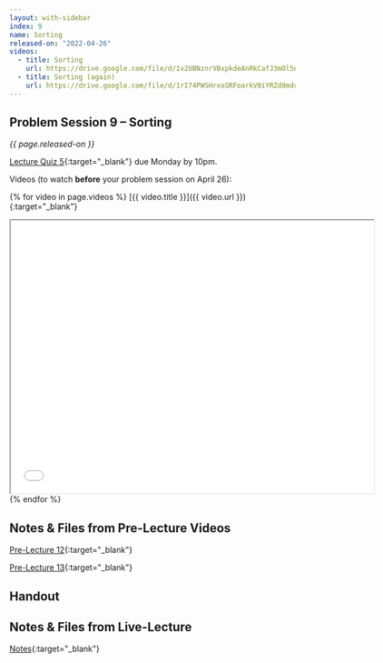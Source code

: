 ```yaml
---
layout: with-sidebar
index: 9
name: Sorting
released-on: "2022-04-26"
videos:
  - title: Sorting
    url: https://drive.google.com/file/d/1v2UBNznrVBxpkdeAnRkCafJ3mOl5nVga
  - title: Sorting (again)
    url: https://drive.google.com/file/d/1rI74PWSHrxoSRFoarkV0iYRZd8mdcKnH
---
```


## Problem Session 9 – Sorting	

_{{ page.released-on }}_  

[Lecture Quiz 5](https://www.gradescope.com/courses/381276/assignments/2016131/){:target="_blank"} due Monday by 10pm.

Videos (to watch **before** your problem session on April 26):

{% for video in page.videos %}
[{{ video.title }}]({{ video.url }}){:target="_blank"}

<iframe src="{{ video.url }}/preview" width="640" height="480" allow="autoplay"></iframe>
{% endfor %}

## Notes & Files from Pre-Lecture Videos

[Pre-Lecture 12](https://github.com/ucsd-cse12-sp22/ucsd-cse12-sp22.github.io/tree/main/_pre-lectures/lecture-12){:target="_blank"}

[Pre-Lecture 13](https://github.com/ucsd-cse12-sp22/ucsd-cse12-sp22.github.io/tree/main/_pre-lectures/lecture-13){:target="_blank"}

## Handout



## Notes & Files from Live-Lecture

[Notes](https://github.com/ucsd-cse12-sp22/ucsd-cse12-sp22.github.io/tree/main/_lectures/lecture-09){:target="_blank"}

